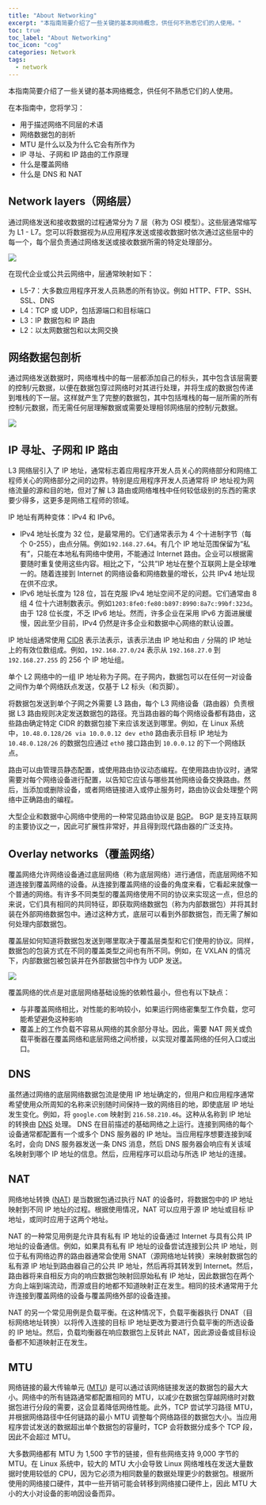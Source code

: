 ```yaml
---
title: "About Networking"
excerpt: "本指南简要介绍了一些关键的基本网络概念，供任何不熟悉它们的人使用。"
toc: true
toc_label: "About Networking"
toc_icon: "cog"
categories: Network
tags:
  - network
---
```


本指南简要介绍了一些关键的基本网络概念，供任何不熟悉它们的人使用。

在本指南中，您将学习：

- 用于描述网络不同层的术语
- 网络数据包的剖析
- MTU 是什么以及为什么它会有所作为
- IP 寻址、子网和 IP 路由的工作原理
- 什么是覆盖网络
- 什么是 DNS 和 NAT

## Network layers（网络层）

通过网络发送和接收数据的过程通常分为 7 层（称为 OSI 模型）。这些层通常缩写为 L1 - L7。您可以将数据视为从应用程序发送或接收数据时依次通过这些层中的每一个，每个层负责通过网络发送或接收数据所需的特定处理部分。

![](../assets/images/osi-network-layers.svg)

在现代企业或公共云网络中，层通常映射如下：

- L5-7：大多数应用程序开发人员熟悉的所有协议。例如 HTTP、FTP、SSH、SSL、DNS
- L4：TCP 或 UDP，包括源端口和目标端口
- L3：IP 数据包和 IP 路由
- L2：以太网数据包和以太网交换

## 网络数据包剖析

通过网络发送数据时，网络堆栈中的每一层都添加自己的标头，其中包含该层需要的控制/元数据，以便在数据包穿过网络时对其进行处理，并将生成的数据包传递到堆栈的下一层。这样就产生了完整的数据包，其中包括堆栈的每一层所需的所有控制/元数据，而无需任何层理解数据或需要处理相邻网络层的控制/元数据。

![](../assets/images/anatomy-of-a-packet.svg)

## IP 寻址、子网和 IP 路由

L3 网络层引入了 IP 地址，通常标志着应用程序开发人员关心的网络部分和网络工程师关心的网络部分之间的边界。特别是应用程序开发人员通常将 IP 地址视为网络流量的源和目的地，但对了解 L3 路由或网络堆栈中任何较低级别的东西的需求要少得多，这更多是网络工程师的领域。

IP 地址有两种变体：IPv4 和 IPv6。

- IPv4 地址长度为 32 位，是最常用的。它们通常表示为 4 个十进制字节（每个 0-255），由点分隔。例如`192.168.27.64`。有几个 IP 地址范围保留为“私有”，只能在本地私有网络中使用，不能通过 Internet 路由。企业可以根据需要随时重复使用这些内容。相比之下，“公共”IP 地址在整个互联网上是全球唯一的。随着连接到 Internet 的网络设备和网络数量的增长，公共 IPv4 地址现在供不应求。
- IPv6 地址长度为 128 位，旨在克服 IPv4 地址空间不足的问题。它们通常由 8 组 4 位十六进制数表示。例如`1203:8fe0:fe80:b897:8990:8a7c:99bf:323d`。由于 128 位长度，不乏 IPv6 地址。然而，许多企业在采用 IPv6 方面进展缓慢，因此至少目前，IPv4 仍然是许多企业和数据中心网络的默认设置。

IP 地址组通常使用 [CIDR](https://en.wikipedia.org/wiki/Classless_Inter-Domain_Routing) 表示法表示，该表示法由 IP 地址和由 `/` 分隔的 IP 地址上的有效位数组成。例如，`192.168.27.0/24` 表示从 `192.168.27.0` 到 `192.168.27.255` 的 256 个 IP 地址组。

单个 L2 网络中的一组 IP 地址称为子网。在子网内，数据包可以在任何一对设备之间作为单个网络跃点发送，仅基于 L2 标头（和页脚）。

将数据包发送到单个子网之外需要 L3 路由，每个 L3 网络设备（路由器）负责根据 L3 路由规则决定发送数据包的路径。充当路由器的每个网络设备都有路由，这些路由确定特定 CIDR 的数据包接下来应该发送到哪里。例如，在 Linux 系统中，`10.48.0.128/26 via 10.0.0.12 dev eth0` 路由表示目标 IP 地址为 `10.48.0.128/26` 的数据包应通过 `eth0` 接口路由到 `10.0.0.12` 的下一个网络跃点。

路由可以由管理员静态配置，或使用路由协议动态编程。在使用路由协议时，通常需要对每个网络设备进行配置，以告知它应该与哪些其他网络设备交换路由。然后，当添加或删除设备，或者网络链接进入或停止服务时，路由协议会处理整个网络中正确路由的编程。

大型企业和数据中心网络中使用的一种常见路由协议是 [BGP](https://en.wikipedia.org/wiki/Border_Gateway_Protocol)。 BGP 是支持互联网的主要协议之一，因此可扩展性非常好，并且得到现代路由器的广泛支持。

## Overlay networks（覆盖网络）

覆盖网络允许网络设备通过底层网络（称为底层网络）进行通信，而底层网络不知道连接到覆盖网络的设备。从连接到覆盖网络的设备的角度来看，它看起来就像一个普通的网络。有许多不同类型的覆盖网络使用不同的协议来实现这一点，但总的来说，它们具有相同的共同特征，即获取网络数据包（称为内部数据包）并将其封装在外部网络数据包中。通过这种方式，底层可以看到外部数据包，而无需了解如何处理内部数据包。

覆盖层如何知道将数据包发送到哪里取决于覆盖层类型和它们使用的协议。同样，数据包的包装方式在不同的覆盖类型之间也有所不同。例如，在 VXLAN 的情况下，内部数据包被包装并在外部数据包中作为 UDP 发送。

![](../assets/images/anatomy-of-an-overlay-packet.svg)

覆盖网络的优点是对底层网络基础设施的依赖性最小，但也有以下缺点：

- 与非覆盖网络相比，对性能的影响较小，如果运行网络密集型工作负载，您可能希望避免这种影响
- 覆盖上的工作负载不容易从网络的其余部分寻址。因此，需要 NAT 网关或负载平衡器在覆盖网络和底层网络之间桥接，以实现对覆盖网络的任何入口或出口。

## DNS

虽然通过网络的底层网络数据包流是使用 IP 地址确定的，但用户和应用程序通常希望使用众所周知的名称来识别随时间保持一致的网络目的地，即使底层 IP 地址发生变化。例如，将 `google.com` 映射到 `216.58.210.46`。这种从名称到 IP 地址的转换由 [DNS](https://en.wikipedia.org/wiki/Domain_Name_System) 处理。 DNS 在目前描述的基础网络之上运行。连接到网络的每个设备通常都配置有一个或多个 DNS 服务器的 IP 地址。当应用程序想要连接到域名时，会向 DNS 服务器发送一条 DNS 消息，然后 DNS 服务器会响应有关该域名映射到哪个 IP 地址的信息。然后，应用程序可以启动与所选 IP 地址的连接。

## NAT

网络地址转换 ([NAT](https://en.wikipedia.org/wiki/Network_address_translation)) 是当数据包通过执行 NAT 的设备时，将数据包中的 IP 地址映射到不同 IP 地址的过程。根据使用情况，NAT 可以应用于源 IP 地址或目标 IP 地址，或同时应用于这两个地址。

NAT 的一种常见用例是允许具有私有 IP 地址的设备通过 Internet 与具有公共 IP 地址的设备通信。例如，如果具有私有 IP 地址的设备尝试连接到公共 IP 地址，则位于私有网络边界的路由器通常会使用 SNAT（源网络地址转换）来映射数据包的私有源 IP 地址到路由器自己的公共 IP 地址，然后再将其转发到 Internet。然后，路由器将来自相反方向的响应数据包映射回原始私有 IP 地址，因此数据包在两个方向上端到端流动，而源或目的地都不知道映射正在发生。相同的技术通常用于允许连接到覆盖网络的设备与覆盖网络外部的设备连接。

NAT 的另一个常见用例是负载平衡。在这种情况下，负载平衡器执行 DNAT（目标网络地址转换）以将传入连接的目标 IP 地址更改为要进行负载平衡的所选设备的 IP 地址。然后，负载均衡器在响应数据包上反转此 NAT，因此源设备或目标设备都不知道映射正在发生。

## MTU

网络链接的最大传输单元 ([MTU](https://en.wikipedia.org/wiki/Maximum_transmission_unit)) 是可以通过该网络链接发送的数据包的最大大小。网络中的所有链路通常都配置相同的 MTU，以减少在数据包穿越网络时对数据包进行分段的需要，这会显着降低网络性能。此外，TCP 尝试学习路径 MTU，并根据网络路径中任何链路的最小 MTU 调整每个网络路径的数据包大小。当应用程序尝试发送的数据超出单个数据包的容量时，TCP 会将数据分成多个 TCP 段，因此不会超过 MTU。

大多数网络都有 MTU 为 1,500 字节的链接，但有些网络支持 9,000 字节的 MTU。在 Linux 系统中，较大的 MTU 大小会导致 Linux 网络堆栈在发送大量数据时使用较低的 CPU，因为它必须为相同数量的数据处理更少的数据包。根据所使用的网络接口硬件，其中一些开销可能会转移到网络接口硬件上，因此 MTU 大小的大小对设备的影响因设备而异。
